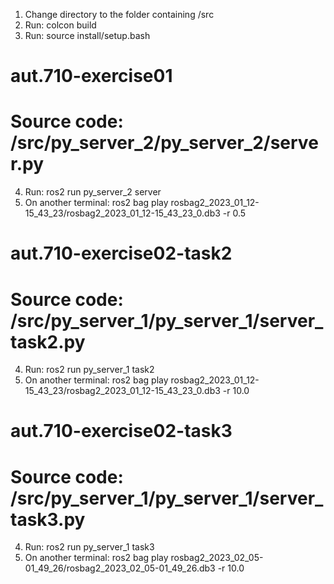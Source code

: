 1. Change directory to the folder containing /src
2. Run: colcon build
3. Run: source install/setup.bash

# aut.710-exercise01
# Source code: /src/py_server_2/py_server_2/server.py
4. Run: ros2 run py_server_2 server
5. On another terminal: ros2 bag play rosbag2_2023_01_12-15_43_23/rosbag2_2023_01_12-15_43_23_0.db3 -r 0.5

# aut.710-exercise02-task2
# Source code: /src/py_server_1/py_server_1/server_task2.py
4. Run: ros2 run py_server_1 task2
5. On another terminal: ros2 bag play rosbag2_2023_01_12-15_43_23/rosbag2_2023_01_12-15_43_23_0.db3 -r 10.0

# aut.710-exercise02-task3
# Source code: /src/py_server_1/py_server_1/server_task3.py
4. Run: ros2 run py_server_1 task3
5. On another terminal: ros2 bag play rosbag2_2023_02_05-01_49_26/rosbag2_2023_02_05-01_49_26.db3 -r 10.0